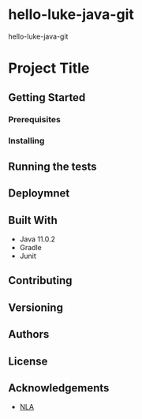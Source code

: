 # hello-luke-java-git
hello-luke-java-git

# Project Title

## Getting Started

### Prerequisites

### Installing

## Running the tests

## Deploymnet

## Built With
- Java 11.0.2
- Gradle
- Junit

## Contributing

## Versioning

## Authors

## License

## Acknowledgements
- [NLA](https://github.com/lukealba)
